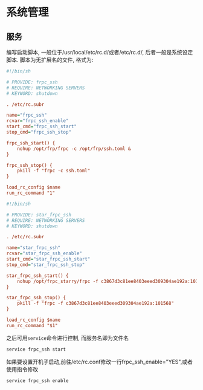 # 系统管理

## 服务

编写启动脚本, 一般位于/usr/local/etc/rc.d/或者/etc/rc.d/, 后者一般是系统设定脚本. 脚本为无扩展名的文件, 格式为:

```ini
#!/bin/sh

# PROVIDE: frpc_ssh
# REQUIRE: NETWORKING SERVERS
# KEYWORD: shutdown

. /etc/rc.subr

name="frpc_ssh"
rcvar="frpc_ssh_enable"
start_cmd="frpc_ssh_start"
stop_cmd="frpc_ssh_stop"

frpc_ssh_start() {
    nohup /opt/frp/frpc -c /opt/frp/ssh.toml &
}

frpc_ssh_stop() {
    pkill -f "frpc -c ssh.toml"
}

load_rc_config $name
run_rc_command "1"
```

```ini
#!/bin/sh

# PROVIDE: star_frpc_ssh
# REQUIRE: NETWORKING SERVERS
# KEYWORD: shutdown

. /etc/rc.subr

name="star_frpc_ssh"
rcvar="star_frpc_ssh_enable"
start_cmd="star_frpc_ssh_start"
stop_cmd="star_frpc_ssh_stop"

star_frpc_ssh_start() {
    nohup /opt/frpc_starry/frpc -f c3867d3c81ee8403eeed309304ae192a:101568 >/dev/null 2>&1 &
}

star_frpc_ssh_stop() {
    pkill -f "frpc -f c3867d3c81ee8403eeed309304ae192a:101568"
}

load_rc_config $name
run_rc_command "$1"
```

之后可用`service`命令进行控制, 而服务名即为文件名

```bash
service frpc_ssh start
```

如果要设置开机子启动,前往/etc/rc.conf修改一行frpc_ssh_enable="YES",或者使用指令修改

```bash
service frpc_ssh enable
```

